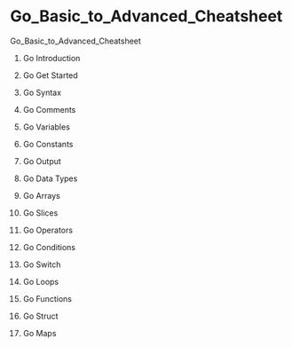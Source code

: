 # Go_Basic_to_Advanced_Cheatsheet
Go_Basic_to_Advanced_Cheatsheet

1) Go Introduction
2) Go Get Started

3) Go Syntax

4) Go Comments

5) Go Variables

6) Go Constants

7) Go Output

8) Go Data Types

9) Go Arrays

10) Go Slices

11) Go Operators

12) Go Conditions

13) Go Switch

14) Go Loops

15) Go Functions

16) Go Struct

17) Go Maps

